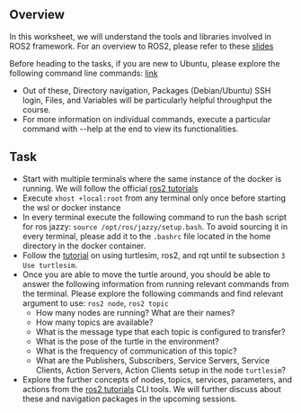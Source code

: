 ## Overview

In this worksheet, we will understand the tools and libraries involved in ROS2 framework. For an overview to ROS2, please refer to these [slides](https://github.com/a2s-institute/foundations_course/blob/master/content/ros2/introduction/Introduction_to_ROS2.pdf)


Before heading to the tasks, if you are new to Ubuntu, please explore the following command line commands: [link](https://phoenixnap.com/kb/wp-content/uploads/2023/11/linux-commands-cheat-sheet-pdf.pdf)
- Out of these, Directory navigation, Packages (Debian/Ubuntu) SSH login, Files, and Variables will be particularly helpful throughput the course. 
- For more information on individual commands, execute a particular command with --help at the end to view its functionalities.

## Task

- Start with multiple terminals where the same instance of the docker is running.  We will follow the official [ros2 tutorials](https://docs.ros.org/en/jazzy/Tutorials/Beginner-CLI-Tools.html)
- Execute `xhost +local:root` from any terminal only once before starting the wsl or docker instance
- In every terminal execute the following command to run the bash script for ros jazzy: `source /opt/ros/jazzy/setup.bash`. To avoid sourcing it in every terminal, please add it to the `.bashrc` file located in the home directory in the docker container.
- Follow the [tutorial](https://docs.ros.org/en/jazzy/Tutorials/Beginner-CLI-Tools/Introducing-Turtlesim/Introducing-Turtlesim.html) on using turtlesim, ros2, and rqt until te subsection `3 Use turtlesim`.
- Once you are able to move the turtle around, you should be able to answer the following information from running relevant commands from the terminal. Please explore the following commands and find relevant argument to use: `ros2 node`, `ros2 topic`
	- How many nodes are running? What are their names?
	- How many topics are available?
	- What is the message type that each topic is configured to transfer?
  - What is the pose of the turtle in the environment?
  - What is the frequency of communication of this topic?
  - What are the Publishers, Subscribers, Service Servers, Service Clients, Action Servers, Action Clients setup in the node `turtlesim`?
- Explore the further concepts of nodes, topics, services, parameters, and actions from the [ros2 tutorials](https://docs.ros.org/en/jazzy/Tutorials/Beginner-CLI-Tools.html) CLI tools. We will further discuss about these and navigation packages in the upcoming sessions.